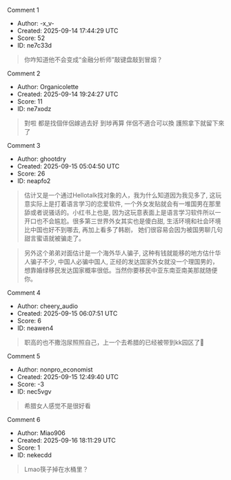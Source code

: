 Comment 1

- Author: -x_v-
- Created: 2025-09-14 17:44:29 UTC
- Score: 52
- ID: ne7c33d

> 你咋知道他不会变成“金融分析师”敲键盘敲到冒烟？

Comment 2

- Author: Organicolette
- Created: 2025-09-14 19:24:27 UTC
- Score: 11
- ID: ne7xodz

> 對啦 都是找個伴侶嫁過去好 到埗再算
> 伴侶不適合可以換 護照拿下就留下來了

Comment 3

- Author: ghootdry
- Created: 2025-09-15 05:04:50 UTC
- Score: 26
- ID: neapfo2

> 估计又是一个通过Hellotalk找对象的人，我为什么知道因为我见多了,  这玩意实际上是打着语言学习的恋爱软件, 一个外女发贴就会有一堆国男在那里舔或者说骚话的。小红书上也是,    因为这玩意表面上是语言学习软件所以一开口也不会尴尬。很多第三世界外女其实也是傻白甜, 生活环境和社会环境比中国也好不到哪去, 再加上看多了韩剧， 她们很容易会因为被国男聊几句甜言蜜语就被骗走了。

> 另外这个弟弟对面估计是一个海外华人骗子,  这种有钱就能移的地方估什华人骗子不少, 中国人必骗中国人,  正经的发达国家外女就没一个理国男的，  想靠婚绿移民发达国家概率很低。当然你要移民中亚东南亚南美那就随便你。

Comment 4

- Author: cheery_audio
- Created: 2025-09-15 06:07:51 UTC
- Score: 6
- ID: neawen4

> 职高的也不撒泡尿照照自己，上一个去希腊的已经被带到kk园区了🤣

Comment 5

- Author: nonpro_economist
- Created: 2025-09-15 12:49:40 UTC
- Score: -3
- ID: nec5vgv

> 希腊女人感觉不是很好看

Comment 6

- Author: Miao906
- Created: 2025-09-16 18:11:29 UTC
- Score: 1
- ID: nekecdd

> Lmao筷子掉在水桶里？
